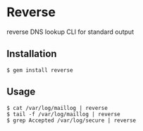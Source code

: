 # Reverse

reverse DNS lookup CLI for standard output

## Installation

    $ gem install reverse

## Usage

    $ cat /var/log/maillog | reverse
    $ tail -f /var/log/maillog | reverse
    $ grep Accepted /var/log/secure | reverse

